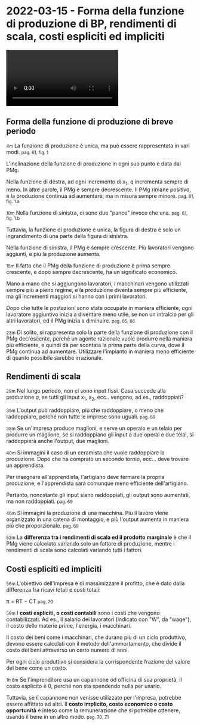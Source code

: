 # 2022-03-15 - Forma della funzione di produzione di BP, rendimenti di scala, costi espliciti ed impliciti

<video data-date="2022-03-15" data-type="lezione"></video>

## Forma della funzione di produzione di breve periodo

<small>4m</small>
La funzione di produzione è unica, ma può essere rappresentata in vari modi.
<small>pag. 61, fig. 1</small>

L'inclinazione della funzione di produzione in ogni suo punto è data dal PMg.

Nella funzione di destra, ad ogni incremento di x<sub>1</sub>, q incrementa sempre di meno.
In altre parole, il PMg è sempre decrescente.
Il PMg rimane positivo, e la produzione continua ad aumentare, ma in misura sempre minore.
<small>pag. 61, fig. 1.a</small>

<small>10m</small>
Nella funzione di sinistra, ci sono due "pance" invece che una.
<small>pag. 61, fig. 1.b</small>

Tuttavia, la funzione di produzione è unica, la figura di destra è solo un ingrandimento di una parte della figura di sinistra.

Nella funzione di sinistra, il PMg è sempre crescente.
Più lavoratori vengono aggiunti, e più la produzione aumenta.

<small>15m</small>
Il fatto che il PMg della funzione di produzione è prima sempre crescente, e dopo sempre decrescente, ha un significato economico.

Mano a mano che si aggiungono lavoratori, i macchinari vengono utilizzati sempre più a pieno regime, e la produzione diventa sempre più efficiente, ma gli incrementi maggiori si hanno con i primi lavoratori.

Dopo che tutte le postazioni sono state occupate in maniera efficiente, ogni lavoratore aggiuntivo inizia a diventare meno utile, se non un intralcio per gli altri lavoratori, ed il PMg inizia a diminuire.
<small>pag. 65, 66</small>

<small>23m</small>
Di solito, si rappresenta solo la parte della funzione di produzione con il PMg decrescente, perché un agente razionale vuole produrre nella maniera più efficiente, e quindi dà per scontata la prima parte della curva, dove il PMg continua ad aumentare.
Utilizzare l'impianto in maniera meno efficiente di quanto possibile sarebbe irrazionale.

## Rendimenti di scala

<small>29m</small>
Nel lungo periodo, non ci sono input fissi.
Cosa succede alla produzione *q*, se tutti gli input x<sub>1</sub>, x<sub>2</sub>, ecc.. vengono, ad es., raddoppiati?

<small>35m</small>
L'output può raddoppiare, più che raddoppiare, o meno che raddoppiare, perché non tutte le imprese sono uguali.
<small>pag. 69</small>

<small>38m</small>
Se un'impresa produce maglioni, e serve un operaio e un telaio per produrre un maglione, se si raddoppiano gli input a due operai e due telai, si raddoppierà anche l'output, due maglioni.

<small>40m</small>
Si immagini il caso di un ceramista che vuole raddoppiare la produzione. Dopo che ha comprato un secondo tornio, ecc... deve trovare un apprendista.

Per insegnare all'apprendista, l'artigiano deve fermare la propria produzione, e l'apprendista sarà comunque meno efficiente dell'artigiano.

Pertanto, nonostante gli input siano raddoppiati, gli output sono aumentati, ma non raddoppiati.
<small>pag. 69</small>

<small>46m</small>
Si immagini la produzione di una macchina. Più il lavoro viene organizzato in una catena di montaggio, e più l'output aumenta in maniera più che proporzionale.
<small>pag. 69</small>

<small>52m</small>
La **differenza tra i rendimenti di scala ed il prodotto marginale** è che il PMg viene calcolato variando solo un fattore di produzione, mentre i rendimenti di scala sono calcolati variando tutti i fattori.

## Costi espliciti ed impliciti

<small>56m</small>
L'obiettivo dell'impresa è di massimizzare il profitto, che è dato dalla differenza fra ricavi totali e costi totali:

&pi; &equals; RT &minus; CT
<small>pag. 70</small>

<small>59m</small>
I **costi espliciti, o costi contabili** sono i costi che vengono contabilizzati.
Ad es., il salario dei lavoratori (indicato con "W", da "wage"), il costo delle materie prime, l'energia, i macchinari.

Il costo dei beni come i macchinari, che durano più di un ciclo produttivo, devono essere calcolati con il metodo dell'ammortamento, che divide il costo dei beni attraverso un certo numero di anni.

Per ogni ciclo produttivo si considera la corrispondente frazione del valore del bene come un costo.

<small>1h 8m</small>
Se l'imprenditore usa un capannone od officina di sua proprietà, il costo esplicito è 0, perché non sta spendendo nulla per usarlo.

Tuttavia, se il capannone non venisse utilizzato per l'impresa, potrebbe essere affittato ad altri. Il **costo implicito, costo economico o costo opportunità** è inteso come la remunerazione che si potrebbe ottenere, usando il bene in un altro modo.
<small>pag. 70, 71</small>

<!--
vim: spell:spelllang=it
-->
